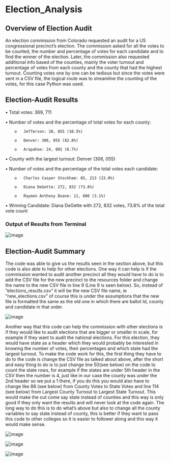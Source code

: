 # Election_Analysis
## Overview of Election Audit
An election commission from Colorado requested an audit for a US congressional precinct’s election. The commission asked for all the votes to be counted, the number and percentage of votes for each candidate and to find the winner of the election. Later, the commission also requested additional info based of the counties, mainly the voter turnout and percentage of votes from each county and the county that had the highest turnout. Counting votes one by one can be tedious but since the votes were sent in a CSV file, the logical route was to streamline the counting of the votes, for this case Python was used.  
## Election-Audit Results
•	Total votes: 369, 711

•	Number of votes and the percentage of total votes for each county:

        o	Jefferson: 38, 855 (10.5%)
  
        o	Denver: 306, 055 (82.8%)
  
        o	Arapahoe: 24, 801 (6.7%)
  
•	County with the largest turnout: Denver (306, 055)

•	Number of votes and the percentage of the total votes each candidate:

        o	Charles Casper Stockham: 85, 213 (23.0%)

        o	Diana DeGette: 272, 832 (73.8%)

        o	Raymon Anthony Doane: 11, 606 (3.1%)

•	Winning Candidate: Diana DeGette with 272, 832 votes, 73.8% of the total vote count

### Output of Results from Terminal

![image](https://user-images.githubusercontent.com/76131315/104863132-2d9d7580-5903-11eb-84ef-6b7758c2173d.png)

## Election-Audit Summary
The code was able to give us the results seen in the section above, but this code is also able to help for other elections. One way it can help is if the commission wanted to audit another precinct all they would have to do is to add the CSV file for the new precinct to the resources folder and change the name to the new CSV file in line 9 (Line 9 is seen below). So, instead of “elections_results.csv” it will be the new CSV file name, ie “new_elections.csv” of course this is under the assumptions that the new file is formatted the same as the old one in which there are ballot Id, county and candidate in that order.

![image](https://user-images.githubusercontent.com/76131315/104862707-d5b23f00-5901-11eb-87cc-b97af340b3c6.png)

Another way that this code can help the commission with other elections is if they would like to audit elections that are bigger or smaller in scale, for example if they want to audit the national elections. For this election, they would have state as a header which they would probably be interested in knowing the number of votes, their percentages and which state had the largest turnout. To make the code work for this, the first thing they have to do to the code is change the CSV file as talked about above, after the short and easy thing to do is to just change line 50(see below) on the code to count the state rows, for example if the states are under 5th header in the CSV then the number is 4, just like in our case the county was under the 2nd header so we put a 1 there, if you do this you would also have to change like 88 (see below) from County Votes to State Votes and line 114 (see below) from Largest County Turnout to Largest State Turnout. This would make the out come say state instead of counties and this way is only good if they only want the results and will never look at the code again. The long way to do this is to do what’s above but also to change all the county variables to say state instead of county, this is better if they want to pass this code to other colleges so it is easier to follower along and this way it would make sense.  

![image](https://user-images.githubusercontent.com/76131315/104862968-a6e89880-5902-11eb-92d4-ce85b0212ddb.png)

![image](https://user-images.githubusercontent.com/76131315/104862827-29248d00-5902-11eb-9681-0dae9a37cfa2.png)

![image](https://user-images.githubusercontent.com/76131315/104862871-4fe2c380-5902-11eb-89de-5d27cbef9dba.png)
